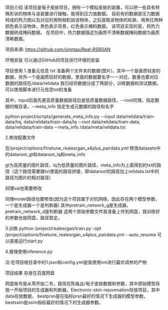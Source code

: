 项目介绍
该项目是电子皮肤项目，拥有一个模拟皮肤的装置，可以把一些具有特殊形状的物体与该装置进行接触，能得到压力值数据。
目前有的数据是压力数据转成的热力图以及对应的用照相机拍该物体，之后提取该物体的轮廓，用黑红两种颜色表示该物体，黑色表示背景，红色表示掩码数据。
该项目实现的是，将热力数据转成掩码数据。
在项目中，热力数据描述为画质不清晰数据掩码数据为画质清晰数据。

项目来源:
https://github.com/xinntao/Real-RSRGAN

环境安装
可以通过GitHub的项目进行环境的安装

项目使用
1.准备元信息 txt
准备两个文件夹的数据(图片)，其中一个是画质较差的数据，另外一个是画质较好的数据，里面的数据要名字一一对应，数量也要对应
数据的路径在/data/relidata
我已经将数据分成了两部分，训练数据和测试数据。
可以使用脚本进行元信息txt的准备

其中，input后面先更高质量数据路径后是低质量数据路径，--root同理，指定数据的根目录，--meta_info 指定生成元数据的路径和名字

 python project/scripts/generate_meta_info.py --input data/relidata/train-data/hq, data/relidata/train-data/lq --root data/relidata/train-data, data/relidata/train-data --meta_info /data/meta/relidata.txt

2.修改配置文件

在/project/options/finetune_realesrgan_x4plus_pairdata.yml
修改datasets中的dataroot_gt和dataroot_lq和meta_info

gt为高质量的图片路径，lq为低质量的图片路径，meta_info为上面得到的txt的路径（这个路径需要跟txt里面的路径拼接，即dataroot的路径加上relidata.txt中的路径为图片的相对路径）

同理val也需要修改

同理model路径也要修改(因为这个项目属于对抗网络，因此存在两个模型参数，一个是生成器一个是判断器)
其中pretrain_network_g是生成器，pretrain_network_d是判断器
这两个原始参数文件我准备上传到网盘，我训练好的参数也放网盘，路径暂定。

3.训练
python /project/realesrgan/train.py -opt /project/options/finetune_realesrgan_x4plus_pairdata.yml --auto_resume
可以直接运行start.py

4.推理使用inference.py


注:在项目根目录中的1.json和config.yml是我使用nni进行最优调参的产物

项目结果
存放在百度网盘

网盘账号是从零开始二号，路径在陈胤达/电子皮肤数据和参数，其中原始模型存放一开始项目的生成器和判断器，Electronic-skin-rejuvenation存放项目，其中data存放数据，
bestprsn是在指标prsn最好的情况下生成器的模型参数，bestssim是ssim指标最好的情况下的生成器参数。

